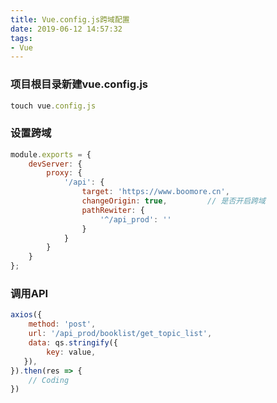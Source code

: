 ```yaml
---
title: Vue.config.js跨域配置
date: 2019-06-12 14:57:32
tags:
- Vue
---
```

<!--## Vue-cli-3.x跨域配置-->

### 项目根目录新建vue.config.js
~~~javascript
touch vue.config.js
~~~

### 设置跨域

~~~javascript
module.exports = {
    devServer: {
        proxy: {
            '/api': {
                target: 'https://www.boomore.cn',
                changeOrigin: true,         // 是否开启跨域
                pathRewiter: {
                    '^/api_prod': ''
                }
            }
        }
    }
};
~~~


### 调用API

```javascript
axios({
    method: 'post',
    url: '/api_prod/booklist/get_topic_list',
    data: qs.stringify({
        key: value,
   }),
}).then(res => {
    // Coding
})
```